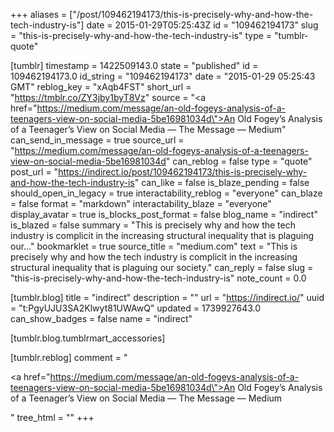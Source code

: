 +++
aliases = ["/post/109462194173/this-is-precisely-why-and-how-the-tech-industry-is"]
date = 2015-01-29T05:25:43Z
id = "109462194173"
slug = "this-is-precisely-why-and-how-the-tech-industry-is"
type = "tumblr-quote"

[tumblr]
timestamp = 1422509143.0
state = "published"
id = 109462194173.0
id_string = "109462194173"
date = "2015-01-29 05:25:43 GMT"
reblog_key = "xAqb4FST"
short_url = "https://tmblr.co/ZY3jby1byT8Vz"
source = "<a href=\"https://medium.com/message/an-old-fogeys-analysis-of-a-teenagers-view-on-social-media-5be16981034d\">An Old Fogey’s Analysis of a Teenager’s View on Social Media — The Message — Medium</a>"
can_send_in_message = true
source_url = "https://medium.com/message/an-old-fogeys-analysis-of-a-teenagers-view-on-social-media-5be16981034d"
can_reblog = false
type = "quote"
post_url = "https://indirect.io/post/109462194173/this-is-precisely-why-and-how-the-tech-industry-is"
can_like = false
is_blaze_pending = false
should_open_in_legacy = true
interactability_reblog = "everyone"
can_blaze = false
format = "markdown"
interactability_blaze = "everyone"
display_avatar = true
is_blocks_post_format = false
blog_name = "indirect"
is_blazed = false
summary = "This is precisely why and how the tech industry is complicit in the increasing structural inequality that is plaguing our..."
bookmarklet = true
source_title = "medium.com"
text = "This is precisely why and how the tech industry is complicit in the increasing structural inequality that is plaguing our society."
can_reply = false
slug = "this-is-precisely-why-and-how-the-tech-industry-is"
note_count = 0.0

[tumblr.blog]
title = "indirect"
description = ""
url = "https://indirect.io/"
uuid = "t:PgyUJU3SA2Klwyt81UWAwQ"
updated = 1739927643.0
can_show_badges = false
name = "indirect"

[tumblr.blog.tumblrmart_accessories]

[tumblr.reblog]
comment = "<p><a href=\"https://medium.com/message/an-old-fogeys-analysis-of-a-teenagers-view-on-social-media-5be16981034d\">An Old Fogey’s Analysis of a Teenager’s View on Social Media — The Message — Medium</a></p>"
tree_html = ""
+++
